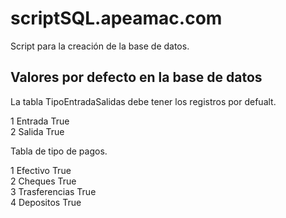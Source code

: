 # scriptSQL.apeamac.com
Script para la creación de la base de datos.



## Valores por defecto en la base de datos

La tabla TipoEntradaSalidas debe tener los registros por defualt.

1	Entrada	True\
2	Salida	True


Tabla de tipo de pagos.

1	Efectivo	True \
2	Cheques	True \
3	Trasferencias	True \
4	Depositos	True 
